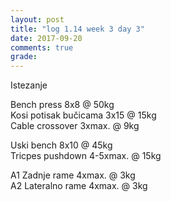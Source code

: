 ```yaml
---
layout: post
title: "log 1.14 week 3 day 3"
date: 2017-09-20
comments: true
grade:
---
```


Istezanje

Bench press 8x8 @ 50kg  
Kosi potisak bučicama 3x15 @ 15kg  
Cable crossover 3xmax. @ 9kg  

Uski bench 8x10 @ 45kg  
Tricpes pushdown 4-5xmax. @ 15kg     

A1 Zadnje rame 4xmax. @ 3kg  
A2 Lateralno rame 4xmax. @ 3kg  
